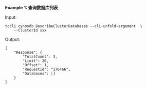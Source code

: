 **Example 1: 查询数据库列表**



Input: 

```
tccli cynosdb DescribeClusterDatabases --cli-unfold-argument  \
    --ClusterId xxx
```

Output: 
```
{
    "Response": {
        "TotalCount": 3,
        "Limit": 20,
        "Offset": 1,
        "RequestId": "176466",
        "Databases": []
    }
}
```

